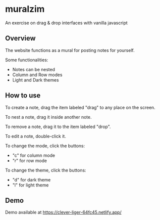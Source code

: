 # muralzim
An exercise on drag & drop interfaces with vanilla javascript

## Overview

The website functions as a mural for posting notes for yourself.

Some functionalities:

- Notes can be nested
- Column and Row modes
- Light and Dark themes

## How to use

To create a note, drag the item labeled "drag" to any place on the screen.

To nest a note, drag it inside another note.

To remove a note, drag it to the item labeled "drop".

To edit a note, double-click it.

To change the mode, click the buttons:
  - "c" for column mode
  - "r" for row mode
  
To change the theme, click the buttons:
  - "d" for dark theme
  - "l" for light theme
  
## Demo

Demo available at https://clever-liger-64fc45.netlify.app/
